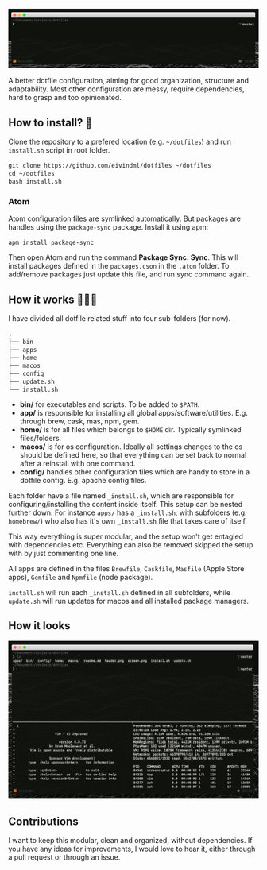 ![Header image](.project/header.png)

A better dotfile configuration, aiming for good organization, structure and adaptability. Most other configuration are messy, require dependencies, hard to grasp and too opinionated.

## How to install? 🤔

Clone the repository to a prefered location (e.g. `~/dotfiles`) and run `install.sh` script in root folder.

```
git clone https://github.com/eivindml/dotfiles ~/dotfiles
cd ~/dotfiles
bash install.sh
```

### Atom

Atom configuration files are symlinked automatically. But packages are handles using the `package-sync` package. Install it using apm:

```
apm install package-sync
```

Then open Atom and run the command **Package Sync: Sync**. This will install packages defined in the `packages.cson` in the `.atom` folder. To add/remove packages just update this file, and run sync command again.

## How it works 👨🏼‍🏫

I have divided all dotfile related stuff into four sub-folders (for now).

```
.
├── bin
├── apps
├── home
├── macos
├── config
├── update.sh
└── install.sh
```

- **bin/** for executables and scripts. To be added to `$PATH`.
- **app/** is responsible for installing all global apps/software/utilities. E.g. through brew, cask, mas, npm, gem.
- **home/** is for all files which belongs to `$HOME` dir. Typically symlinked files/folders.
- **macos/** is for os configuration. Ideally all settings changes to the os should be defined here, so that everything can be set back to normal after a reinstall with one command.
- **config/** handles other configuration files which are handy to store in a dotfile config. E.g. apache config files.

Each folder have a file named `_install.sh`, which are responsible for configuring/installing the content inside itself. This setup can be nested further down. For instance `apps/` has a `_install.sh`, with subfolders (e.g. `homebrew/`) who also has it's own `_install.sh` file that takes care of itself.

This way everything is super modular, and the setup won't get entagled with dependencies etc. Everything can also be removed skipped the setup with by just commenting one line.

All apps are defined in the files `Brewfile`, `Caskfile`, `Masfile` (Apple Store apps), `Gemfile` and `Npmfile` (node package).

`install.sh` will run each `_install.sh` defined in all subfolders, while `update.sh` will run updates for macos and all installed package managers.

## How it looks

![Current screenshot](.project/screen.png)

## Contributions

I want to keep this modular, clean and organized, without dependencies. If you have any ideas for improvements, I would love to hear it, either through a pull request or through an issue.
